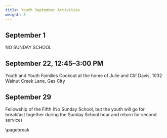 ```yaml
---
title: Youth September Activities
weight: 3
---
```


## September 1  








NO SUNDAY SCHOOL










## September 22, 12:45–3:00 PM   




Youth and Youth Families Cookout at the home of Julie and Clif Davis, 1032 Walnut Creek Lane, Gas City










## September 29  










Fellowship of the Fifth (No Sunday School, but the youth will go for breakfast together during the Sunday School hour and return for second service)






\pagebreak